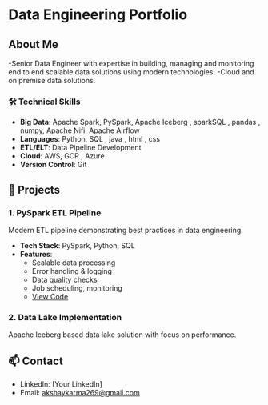 # Data Engineering Portfolio

## About Me
-Senior Data Engineer with expertise in building, managing and monitoring end to end scalable data solutions using modern technologies. 
-Cloud and on premise data solutions.

### 🛠 Technical Skills
- **Big Data**: Apache Spark, PySpark, Apache Iceberg , sparkSQL , pandas , numpy, Apache Nifi, Apache Airflow
- **Languages**: Python, SQL , java , html , css
- **ETL/ELT**: Data Pipeline Development
- **Cloud**: AWS, GCP , Azure
- **Version Control**: Git

## 📂 Projects

### 1. PySpark ETL Pipeline
Modern ETL pipeline demonstrating best practices in data engineering.
- **Tech Stack**: PySpark, Python, SQL
- **Features**: 
  - Scalable data processing
  - Error handling & logging
  - Data quality checks
  - Job scheduling, monitoring
  - [View Code](./projects/etl_pipeline)

### 2. Data Lake Implementation 
Apache Iceberg based data lake solution with focus on performance.

## 📫 Contact
- LinkedIn: [Your LinkedIn]
- Email: akshaykarma269@gmail.com
